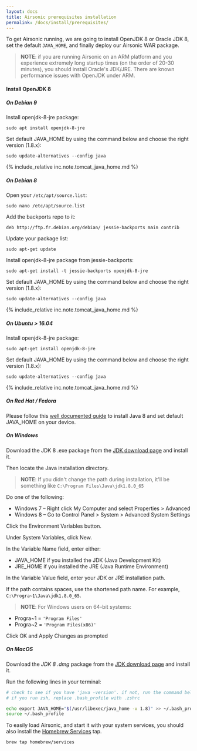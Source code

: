 ```yaml
---
layout: docs
title: Airsonic prerequisites installation
permalink: /docs/install/prerequisites/
---
```

To get Airsonic running, we are going to install OpenJDK 8 or Oracle JDK 8, set the default `JAVA_HOME`, and finally deploy our Airsonic WAR package.

> **NOTE**: if you are running Airsonic on an ARM platform and you experience extremely long startup times (on the order of 20-30 minutes), you should install Oracle's JDK/JRE. There are known performance issues with OpenJDK under ARM.

#### Install OpenJDK 8

##### On Debian 9

Install openjdk-8-jre package:

```
sudo apt install openjdk-8-jre
```

Set default JAVA_HOME by using the command below and choose the right version (1.8.x):

```
sudo update-alternatives --config java
```

{% include_relative inc.note.tomcat_java_home.md %}

##### On Debian 8

Open your `/etc/apt/source.list`:

```
sudo nano /etc/apt/source.list
```

Add the backports repo to it:

```
deb http://ftp.fr.debian.org/debian/ jessie-backports main contrib
```

Update your package list:

```
sudo apt-get update
```

Install openjdk-8-jre package from jessie-backports:

```
sudo apt-get install -t jessie-backports openjdk-8-jre
```

Set default JAVA_HOME by using the command below and choose the right version (1.8.x):

```
sudo update-alternatives --config java
```

{% include_relative inc.note.tomcat_java_home.md %}

##### On Ubuntu > 16.04

Install openjdk-8-jre package:

```
sudo apt-get install openjdk-8-jre
```

Set default JAVA_HOME by using the command below and choose the right version (1.8.x):

```
sudo update-alternatives --config java
```

{% include_relative inc.note.tomcat_java_home.md %}

##### On Red Hat / Fedora

Please follow this [well documented guide](https://www.digitalocean.com/community/tutorials/how-to-install-java-on-centos-and-fedora#install-oracle-java-8) to install Java 8  and set default JAVA_HOME on your device.

##### On Windows

Download the JDK 8 .exe package from the [JDK download page](http://www.oracle.com/technetwork/java/javase/downloads/jdk8-downloads-2133151.html) and install it.

Then locate the Java installation directory.
> **NOTE**: If you didn't change the path during installation, it'll be something like `C:\Program Files\Java\jdk1.8.0_65`

Do one of the following:
- Windows 7 – Right click My Computer and select Properties > Advanced
- Windows 8 – Go to Control Panel > System > Advanced System Settings

Click the Environment Variables button.

Under System Variables, click New.

In the Variable Name field, enter either:
- JAVA_HOME if you installed the JDK (Java Development Kit)
- JRE_HOME if you installed the JRE (Java Runtime Environment)

In the Variable Value field, enter your JDK or JRE installation path.

If the path contains spaces, use the shortened path name.
For example, `C:\Progra~1\Java\jdk1.8.0_65`.
> **NOTE**: For Windows users on 64-bit systems:
- Progra~1 = `'Program Files'`
- Progra~2 = `'Program Files(x86)'`

Click OK and Apply Changes as prompted

##### On MacOS

Download the _JDK 8 .dmg_ package from the [JDK download page](https://www.oracle.com/technetwork/java/javase/downloads/jdk8-downloads-2133151.html) and install it.

Run the following lines in your terminal:

```sh
# check to see if you have 'java -version'. if not, run the command below
# if you run zsh, replace .bash_profile with .zshrc

echo export JAVA_HOME="$(/usr/libexec/java_home -v 1.8)" >> ~/.bash_profile && \
source ~/.bash_profile
```

To easily load Airsonic, and start it with your system services, you should also install the [Homebrew Services](https://github.com/Homebrew/homebrew-services) tap.

```
brew tap homebrew/services
```
